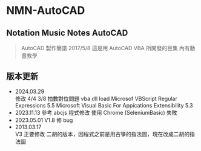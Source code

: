 # NMN-AutoCAD #
## Notation Music Notes AutoCAD ##
>AutoCAD 製作簡譜
>2017/5/8
>這是用 AutoCAD VBA 所開發的巨集
>內有動畫教學


## 版本更新
- 2024.03.29  
修改 4/4 3/8 拍數對位問題
vba dll load
  Microsof VBScript Regular Expressions 5.5
  Microsoft Visual Basic For Appications Extensibility 5.3
- 2023.11.13 
參考 abcjs 程式修改
使用 Chrome (SeleniumBasic) 失敗
- 2023.05.01 V1.8 
修 bug
- 2013.03.17  
V3 正要修改 二胡的版本，因程式之前是用古箏的指法圖，現在改成二胡的指法圖